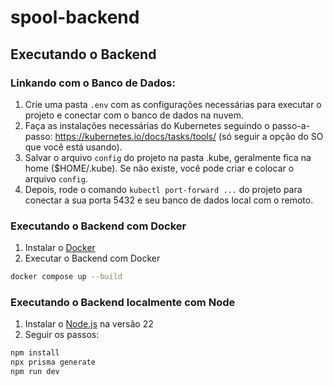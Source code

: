 # spool-backend

## Executando o Backend

### Linkando com o Banco de Dados: 

1. Crie uma pasta ``.env`` com as configurações necessárias para executar o projeto e conectar com o banco de dados na nuvem.
2. Faça as instalações necessárias do Kubernetes seguindo o passo-a-passo: https://kubernetes.io/docs/tasks/tools/ (só seguir a opção do SO que você está usando). 
3. Salvar o arquivo ``config`` do projeto na pasta .kube, geralmente fica na home ($HOME/.kube). Se não existe, você pode criar e colocar o arquivo ``config``. 
4. Depois, rode o comando ``kubectl port-forward ...`` do projeto para conectar a sua porta 5432 e seu banco de dados local com o remoto.

### Executando o Backend com Docker

1. Instalar o [Docker](https://docs.docker.com/engine/install/)
2. Executar o Backend com Docker

```bash
docker compose up --build
```

### Executando o Backend localmente com Node

1. Instalar o [Node.js](https://nodejs.org/en/download) na versão 22
2. Seguir os passos:

```bash
npm install
npx prisma generate
npm run dev
```
